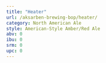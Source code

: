 ```yaml
---
title: "Heater"
url: /aksarben-brewing-bop/heater/
category: North American Ale
style: American-Style Amber/Red Ale
abv: 0
ibu: 0
srm: 0
upc: 0
---
```


